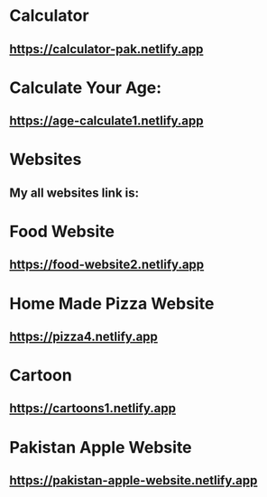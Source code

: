 # Calculator
## https://calculator-pak.netlify.app
# Calculate Your Age:
## https://age-calculate1.netlify.app
# Websites
## My all websites link is:
# Food Website
## https://food-website2.netlify.app
# Home Made Pizza Website
## https://pizza4.netlify.app
# Cartoon
## https://cartoons1.netlify.app
# Pakistan Apple Website
## https://pakistan-apple-website.netlify.app
